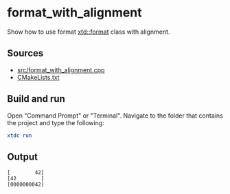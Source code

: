 # format_with_alignment

Show how to use format [xtd::format](https://gammasoft71.github.io/xtd/reference_guides/latest/_format_page.html) class with alignment.

## Sources

* [src/format_with_alignment.cpp](src/format_with_alignment.cpp)
* [CMakeLists.txt](CMakeLists.txt)

## Build and run

Open "Command Prompt" or "Terminal". Navigate to the folder that contains the project and type the following:

```cmake
xtdc run
```

## Output

```
[        42]
[42        ]
[0000000042]
```

